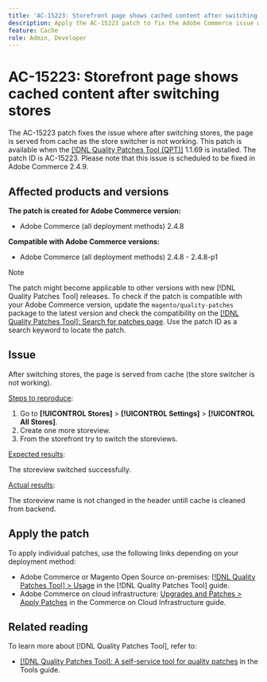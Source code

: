 ```yaml
---
title: 'AC-15223: Storefront page shows cached content after switching stores'
description: Apply the AC-15223 patch to fix the Adobe Commerce issue where after switching stores the page is served from cache and the store is not switced as expected.
feature: Cache
role: Admin, Developer
---
```


# AC-15223: Storefront page shows cached content after switching stores

The AC-15223 patch fixes the issue where after switching stores, the page is served from cache as the store switcher is not working. This patch is available when the [[!DNL Quality Patches Tool (QPT)]](/help/tools/quality-patches-tool/quality-patches-tool-to-self-serve-quality-patches.md) 1.1.69 is installed. The patch ID is AC-15223. Please note that this issue is scheduled to be fixed in Adobe Commerce 2.4.9.

## Affected products and versions

**The patch is created for Adobe Commerce version:**

* Adobe Commerce (all deployment methods) 2.4.8

**Compatible with Adobe Commerce versions:**

* Adobe Commerce (all deployment methods) 2.4.8 - 2.4.8-p1

>[!NOTE]
>
>The patch might become applicable to other versions with new [!DNL Quality Patches Tool] releases. To check if the patch is compatible with your Adobe Commerce version, update the `magento/quality-patches` package to the latest version and check the compatibility on the [[!DNL Quality Patches Tool]: Search for patches page](https://experienceleague.adobe.com/tools/commerce-quality-patches/index.html). Use the patch ID as a search keyword to locate the patch.

## Issue

After switching stores, the page is served from cache (the store switcher is not working).

<u>Steps to reproduce</u>:

1. Go to **[!UICONTROL Stores]** > **[!UICONTROL Settings]** > **[!UICONTROL All Stores]**.
2. Create one more storeview.
3. From the storefront try to switch the storeviews.

<u>Expected results</u>:

 The storeview switched successfully.

<u>Actual results</u>:

The storeview name is not changed in the header untill cache is cleaned from backend.

## Apply the patch

To apply individual patches, use the following links depending on your deployment method:

* Adobe Commerce or Magento Open Source on-premises: [[!DNL Quality Patches Tool] > Usage](/help/tools/quality-patches-tool/usage.md) in the [!DNL Quality Patches Tool] guide.
* Adobe Commerce on cloud infrastructure: [Upgrades and Patches > Apply Patches](https://experienceleague.adobe.com/docs/commerce-cloud-service/user-guide/develop/upgrade/apply-patches.html) in the Commerce on Cloud Infrastructure guide.

## Related reading

To learn more about [!DNL Quality Patches Tool], refer to:

* [[!DNL Quality Patches Tool]: A self-service tool for quality patches](/help/tools/quality-patches-tool/quality-patches-tool-to-self-serve-quality-patches.md) in the Tools guide.
